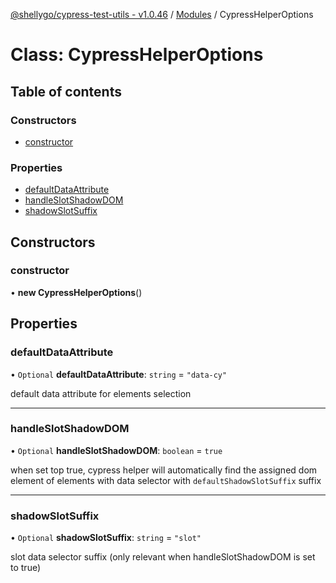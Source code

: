 [@shellygo/cypress-test-utils - v1.0.46](../README.md) / [Modules](../modules.md) / CypressHelperOptions

# Class: CypressHelperOptions

## Table of contents

### Constructors

- [constructor](CypressHelperOptions.md#constructor)

### Properties

- [defaultDataAttribute](CypressHelperOptions.md#defaultdataattribute)
- [handleSlotShadowDOM](CypressHelperOptions.md#handleslotshadowdom)
- [shadowSlotSuffix](CypressHelperOptions.md#shadowslotsuffix)

## Constructors

### constructor

• **new CypressHelperOptions**()

## Properties

### defaultDataAttribute

• `Optional` **defaultDataAttribute**: `string` = `"data-cy"`

default data attribute for elements selection

___

### handleSlotShadowDOM

• `Optional` **handleSlotShadowDOM**: `boolean` = `true`

when set top true, cypress helper will automatically find the assigned dom element of elements with data selector
with `defaultShadowSlotSuffix` suffix

___

### shadowSlotSuffix

• `Optional` **shadowSlotSuffix**: `string` = `"slot"`

slot data selector suffix (only relevant when handleSlotShadowDOM  is set to true)
